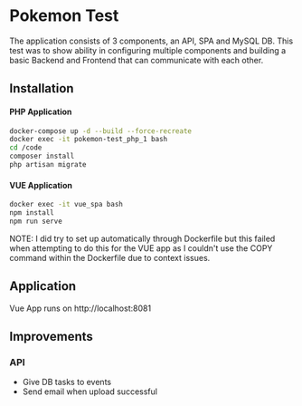 # Pokemon Test

The application consists of 3 components, an API, SPA and MySQL DB. This test was to show ability in configuring 
multiple components and building a basic Backend and Frontend that can communicate with each other.

## Installation

#### PHP Application

```bash
docker-compose up -d --build --force-recreate
docker exec -it pokemon-test_php_1 bash
cd /code
composer install
php artisan migrate
```

#### VUE Application

```bash
docker exec -it vue_spa bash
npm install
npm run serve
```

NOTE: I did try to set up automatically through Dockerfile but this failed when attempting to do this
for the VUE app as I couldn't use the COPY command within the Dockerfile due to context issues.

## Application

Vue App runs on http://localhost:8081

## Improvements

### API

* Give DB tasks to events
* Send email when upload successful